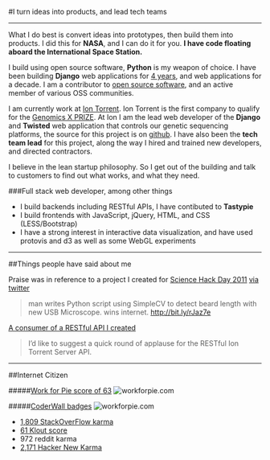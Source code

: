 #I turn ideas into products, and lead tech teams
___

What I do best is convert ideas into prototypes, then build them into products. I did this for **NASA**, and I can do it for you.  **I have code floating aboard the International Space Station.**

I build using open source software, **Python** is my weapon of choice. I have been building **Django** web applications for [4 years](https://code.djangoproject.com/ticket/8910), and web applications for a decade. I am a contributor to [open source software](http://github.com/gourneau), and an active member of various OSS communities. 

I am currently work at [Ion Torrent](http://www.forbes.com/forbes/2011/0117/features-jonathan-rothberg-medicine-tech-gene-machine.html). Ion Torrent is the first company to qualify for the [Genomics X PRIZE](http://news.sciencemag.org/scienceinsider/2012/07/new-start-date-and-first-contest.html). At Ion I am the lead web developer of the **Django** and **Twisted** web application that controls our genetic sequencing platforms, the source for this project is on [github](https://github.com/iontorrent/TS/tree/master/dbReports). I have also been the **tech team lead** for this project, along the way I hired and trained new developers, and directed contractors.

I believe in the lean startup philosophy. So I get out of the building and talk to customers to find out what works, and what they need.

###Full stack web developer, among other things
* I build backends including RESTful APIs, I have contibuted to **Tastypie**
* I build frontends with JavaScript, jQuery, HTML, and CSS (LESS/Bootstrap) 
* I have a strong interest in interactive data visualization, and have used protovis and d3 as well as some WebGL experiments

---

##Things people have said about me



Praise was in reference to a project I created for [Science Hack Day 2011](http://open.nasa.gov/blog/2011/11/13/science-hack-day-sf/) [via twitter](https://twitter.com/teh_aimee/status/135940969131548672) 
> man writes Python script using SimpleCV to detect beard length with new USB Microscope. wins internet. <http://bit.ly/rJaz7e>


[A consumer of a RESTful API I created](http://bioteam.net/2011/12/a-quick-round-of-applause-for-the-ion-torrent-server-api/)


> I’d like to suggest a quick round of applause for the RESTful Ion Torrent Server API.


---

##Internet Citizen

#####[Work for Pie score of 63](https://workforpie.com/gourneau/score/)
![workforpie.com](http://labs.radiantmachines.com/auction/pie.png)


#####[CoderWall badges](https://coderwall.com/gourneau)
![workforpie.com](http://labs.radiantmachines.com/auction/wall.png)



* [1,809 StackOverFlow karma](http://stackoverflow.com/users/56069/gourneau?tab=reputation)
* [61 Klout score](http://klout.com/home#/gourneau/)
* 972 reddit karma
* [2,171 Hacker New Karma](http://news.ycombinator.com/user?id=gourneau)



